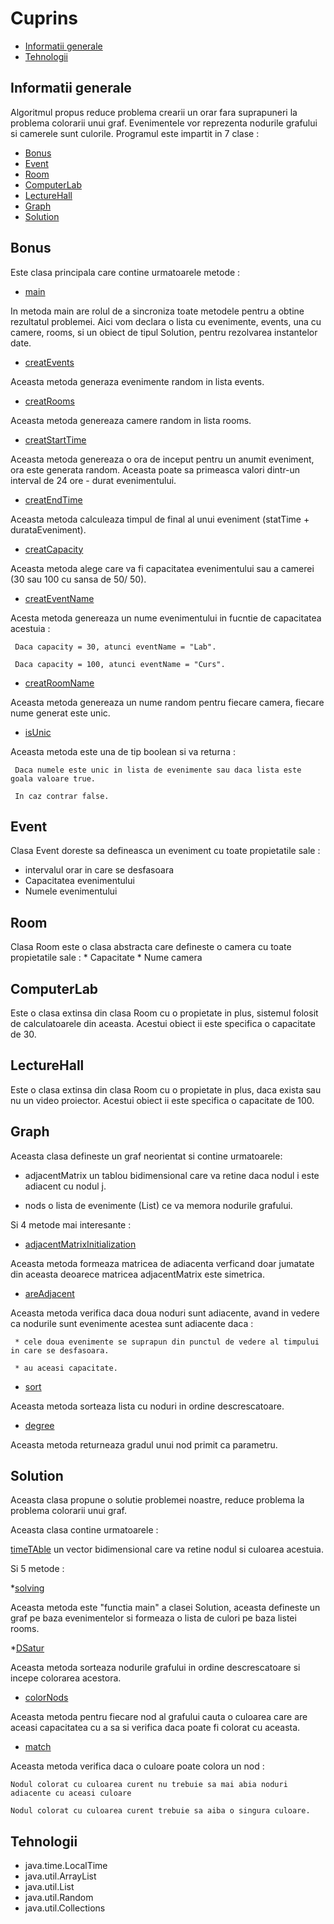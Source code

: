 # Cuprins
 * [Informatii generale](#informatii-generale)
 * [Tehnologii](#tehnologii)

## Informatii generale

Algoritmul propus reduce problema crearii un orar fara suprapuneri la problema colorarii unui graf.
Evenimentele vor reprezenta nodurile grafului si camerele sunt culorile.
Programul este impartit in 7 clase :
  * [Bonus](#bonus)
  * [Event](#event)
  * [Room](#room)
  * [ComputerLab](#computerlab)
  * [LectureHall](#lecturehall)
  * [Graph](#graph)
  * [Solution](#solution)

## Bonus
  Este clasa principala care contine urmatoarele metode :
  * [main](#main)

In metoda main are rolul de a sincroniza toate metodele pentru a obtine rezultatul problemei.
Aici vom declara o lista cu evenimente, events, una cu camere, rooms, si un obiect de tipul Solution, pentru rezolvarea instantelor date.
  * [creatEvents](#createvents)

Aceasta metoda generaza evenimente random in lista events.

 * [creatRooms](#creatrooms)

Aceasta metoda genereaza camere random in lista rooms.

 * [creatStartTime](#creatstarttime)

Aceasta metoda genereaza o ora de inceput pentru un anumit eveniment, ora este generata random. Aceasta poate sa primeasca valori dintr-un interval de 24 ore - durat evenimentului.

 * [creatEndTime](#creatEndTime)

Aceasta metoda calculeaza timpul de final al unui eveniment (statTime + durataEveniment).

  * [creatCapacity](#creatcapacity)

Aceasta metoda alege care va fi capacitatea evenimentului sau a camerei (30 sau 100 cu sansa de 50/ 50).

 * [creatEventName](#creatEventName)

Acesta metoda genereaza un nume evenimentului in fucntie de capacitatea acestuia :
     
     Daca capacity = 30, atunci eventName = "Lab".
     
     Daca capacity = 100, atunci eventName = "Curs".
     
  * [creatRoomName](#creaatroomName)

Aceasta metoda genereaza un nume random pentru fiecare camera, fiecare nume generat este unic.

  * [isUnic](#isunic)

Aceasta metoda este una de tip boolean si va returna :
   
     Daca numele este unic in lista de evenimente sau daca lista este goala valoare true.
     
     In caz contrar false.
     
## Event
Clasa Event doreste sa defineasca un eveniment cu toate propietatile sale :
   * intervalul orar in care se desfasoara
   * Capacitatea evenimentului
   * Numele evenimentului
  
 ## Room
 Clasa Room este o clasa abstracta care defineste o camera cu toate propietatile sale :
    * Capacitate 
    * Nume camera
    
 ## ComputerLab
 Este o clasa extinsa din clasa Room cu o propietate in plus, sistemul folosit de calculatoarele din aceasta.
 Acestui obiect ii este specifica o capacitate de 30.
 
 ## LectureHall
 Este o clasa extinsa din clasa Room cu o propietate in plus, daca exista sau nu un video proiector.
Acestui obiect ii este specifica o capacitate de 100.

## Graph
Aceasta clasa defineste un graf neorientat si contine urmatoarele:

 * adjacentMatrix un tablou bidimensional care va retine daca nodul i este adiacent cu nodul j.
    
 * nods o lista de evenimente (List<Event>) ce va memora nodurile grafului.
  
Si 4 metode mai interesante :
  
  * [adjacentMatrixInitialization](#adjacentMatrixInitialization)
  
 Aceasta metoda formeaza matricea de adiacenta verficand doar jumatate din aceasta deoarece matricea adjacentMatrix este simetrica.
  
  * [areAdjacent](#areAdjacent)
  
  Aceasta metoda verifica daca doua noduri sunt adiacente, avand in vedere ca nodurile sunt evenimente acestea sunt adiacente daca :
     
     * cele doua evenimente se suprapun din punctul de vedere al timpului in care se desfasoara.
  
     * au aceasi capacitate.
  
  * [sort](#sort)
  
  Aceasta metoda sorteaza lista cu noduri in ordine descrescatoare.
  
   * [degree](#degree)
  
 Aceasta metoda returneaza gradul unui nod primit ca parametru. 
   

 ## Solution 
  
  Aceasta clasa propune o solutie problemei noastre, reduce problema la problema colorarii unui graf.
  
 Aceasta clasa contine urmatoarele :
  
  [timeTAble](#timeTable) un vector bidimensional care va retine nodul si culoarea acestuia.
  
  Si 5 metode :
  
  *[solving](#solving)
  
  Aceasta metoda este "functia main" a clasei Solution, aceasta defineste un graf pe baza  evenimentelor si formeaza o lista de culori pe baza listei rooms.
  
   *[DSatur](#Dsatur)
  
  Aceasta metoda sorteaza nodurile grafului in ordine descrescatoare si incepe colorarea acestora.
  
  * [colorNods](#colorNods)
  
   Aceasta metoda pentru fiecare nod al grafului cauta o culoarea care are aceasi capacitatea cu a sa si verifica daca poate fi colorat cu aceasta.
  
  * [match](#match)
  
  Aceasta metoda verifica daca o culoare poate colora un nod :
  
    Nodul colorat cu culoarea curent nu trebuie sa mai abia noduri adiacente cu aceasi culoare
  
    Nodul colorat cu culoarea curent trebuie sa aiba o singura culoare.
  
  ## Tehnologii
  
  * java.time.LocalTime
  * java.util.ArrayList
  * java.util.List
  * java.util.Random
  * java.util.Collections
  
  
  
